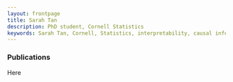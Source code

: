 ```yaml
---
layout: frontpage
title: Sarah Tan
description: PhD student, Cornell Statistics
keywords: Sarah Tan, Cornell, Statistics, interpretability, causal inference
---
```


<div class="container" id="publications"><h3>Publications</h3>
Here
</div>

